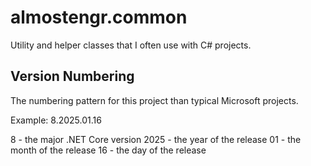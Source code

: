 # almostengr.common

Utility and helper classes that I often use with C# projects.

## Version Numbering

The numbering pattern for this project than typical Microsoft projects. 

Example:  8.2025.01.16

8 - the major .NET Core version
2025 - the year of the release
01 - the month of the release 
16 - the day of the release
